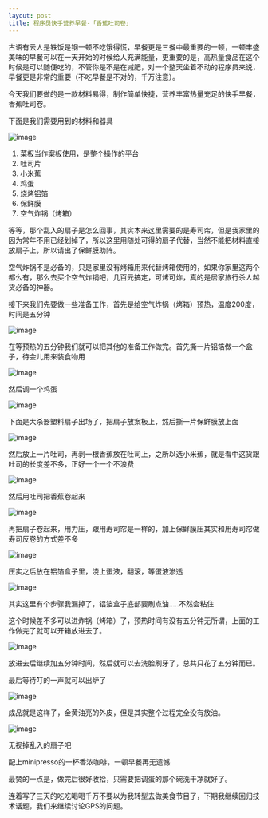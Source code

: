 ```yaml
---
layout: post
title: 程序员快手营养早餐-「香蕉吐司卷」
---
```


古语有云人是铁饭是钢一顿不吃饿得慌，早餐更是三餐中最重要的一顿，一顿丰盛美味的早餐可以在一天开始的时候给人充满能量，更重要的是，高热量食品在这个时候是可以随便吃的，不管你是不是在减肥，对一个整天坐着不动的程序员来说，早餐更是非常的重要（不吃早餐是不对的，千万注意）。

今天我们要做的是一款材料易得，制作简单快捷，营养丰富热量充足的快手早餐，香蕉吐司卷。

下面是我们需要用到的材料和器具

![image](http://ww2.sinaimg.cn/large/578b198bgw1eu846cl35hj208c069q3p.jpg)

1. 菜板当作案板使用，是整个操作的平台
2. 吐司片
3. 小米蕉
4. 鸡蛋
5. 烧烤铝箔
6. 保鲜膜
7. 空气炸锅（烤箱）

等等，那个乱入的扇子是怎么回事，其实本来这里需要的是寿司帘，但是我家里的因为常年不用已经划掉了，所以这里用随处可得的扇子代替，当然不能把材料直接放扇子上，所以请出了保鲜膜助阵。

空气炸锅不是必备的，只是家里没有烤箱用来代替烤箱使用的，如果你家里这两个都么有，那么去买个空气炸锅吧，几百元搞定，可烤可炸，真的是居家旅行杀人越货必备的神器。


接下来我们先要做一些准备工作，首先是给空气炸锅（烤箱）预热，温度200度，时间是五分钟

![image](http://ww4.sinaimg.cn/large/578b198bgw1eu84f0xxbmj208c0b4aau.jpg)

在等预热的五分钟我们就可以把其他的准备工作做完。首先撕一片铝箔做一个盒子，待会儿用来装食物用

![image](http://ww3.sinaimg.cn/large/578b198bgw1eu84h60zjyj208c069dgl.jpg)

然后调一个鸡蛋

![image](http://ww3.sinaimg.cn/large/578b198bgw1eu84hin5stj208c0b43zg.jpg)

下面是大杀器塑料扇子出场了，把扇子放案板上，然后撕一片保鲜膜放上面

![image](http://ww1.sinaimg.cn/large/578b198bgw1eu84ii5t03j208c0b4jsi.jpg)

然后放上一片吐司，再剥一根香蕉放在吐司上，之所以选小米蕉，就是看中这货跟吐司的长度差不多，正好一个一个不浪费

![image](http://ww2.sinaimg.cn/large/578b198bgw1eu84k60d10j208c0693z5.jpg)

然后用吐司把香蕉卷起来

![image](http://ww1.sinaimg.cn/large/578b198bgw1eu84klph10j208c0693z6.jpg)

再把扇子卷起来，用力压，跟用寿司帘是一样的，加上保鲜膜压其实和用寿司帘做寿司反卷的方式差不多

![image](http://ww2.sinaimg.cn/large/578b198bgw1eu84m5rf93j208c069mxs.jpg)

压实之后放在铝箔盒子里，浇上蛋液，翻滚，等蛋液渗透

![image](http://ww4.sinaimg.cn/large/578b198bgw1eu84n7zw7sj208c069754.jpg)

其实这里有个步骤我漏掉了，铝箔盒子底部要刷点油.....不然会粘住

这个时候差不多可以进炸锅（烤箱）了，预热时间有没有五分钟无所谓，上面的工作做完了就可以开箱放进去了。

![image](http://ww4.sinaimg.cn/large/578b198bgw1eu84pnizxbj208c069q3j.jpg)

放进去后继续加五分钟时间，然后就可以去洗脸刷牙了，总共只花了五分钟而已。

最后等待叮的一声就可以出炉了

![image](http://ww3.sinaimg.cn/large/578b198bgw1eu84rks81zj208c0b4dh2.jpg)

成品就是这样子，金黄油亮的外皮，但是其实整个过程完全没有放油。

![image](http://ww1.sinaimg.cn/large/578b198bgw1eu84sj1793j208c0b4jsk.jpg)

无视掉乱入的扇子吧

配上minipresso的一杯香浓咖啡，一顿早餐再无遗憾

最赞的一点是，做完后很好收拾，只需要把调蛋的那个碗洗干净就好了。

连着写了三天的吃吃喝喝千万不要以为我转型去做美食节目了，下期我继续回归技术话题，我们来继续讨论GPS的问题。

